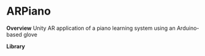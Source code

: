 # ARPiano

**Overview**
Unity AR application of a piano learning system using an Arduino-based glove

**Library**
